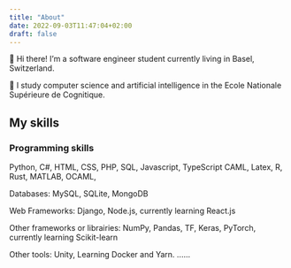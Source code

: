 ```yaml
---
title: "About"
date: 2022-09-03T11:47:04+02:00
draft: false
---
```


👋 Hi there! I’m a software engineer student currently living in Basel, Switzerland.

🏫 I study computer science and artificial intelligence in the Ecole Nationale Supérieure de Cognitique.

## My skills

### Programming skills

Python, C#, HTML, CSS, PHP, SQL, Javascript, TypeScript CAML, Latex, R, Rust, MATLAB, OCAML,

Databases: MySQL, SQLite, MongoDB

Web Frameworks: Django, Node.js, currently learning React.js

Other frameworks or librairies: NumPy, Pandas, TF, Keras, PyTorch, currently learning Scikit-learn

Other tools: Unity, Learning Docker and Yarn.
......
